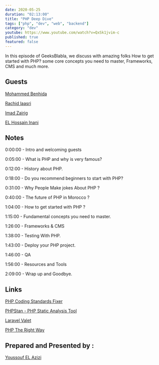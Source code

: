 ```yaml
---
date: 2020-05-25
duration: "02:13:00"
title: "PHP Deep Dive"
tags: ["php", "dev", "web", "backend"]
category: "dev"
youtube: https://www.youtube.com/watch?v=QxSk1jvim-c
published: true
featured: false
---
```


In this episode of GeeksBlabla, we discuss with amazing folks How to get started with PHP? some core concepts you need to master, Frameworks, CMS and much more.

## Guests

[Mohammed Benhida](https://twitter.com/simo_benhida)

[Rachid laasri](https://twitter.com/RashidLaasri)

[Imad Zairig](https://twitter.com/zairigimad)

[EL Hossain Inani](https://twitter.com/InaniT0)

## Notes

0:00:00 - Intro and welcoming guests

0:05:00 - What is PHP and why is very famous?

0:12:00 - History about PHP.

0:18:00 - Do you recommend beginners to start with PHP?

0:31:00 - Why People Make jokes About PHP ?

0:40:00 - The future of PHP in Morocco ?

1:04:00 - How to get started with PHP ?

1:15:00 - Fundamental concepts you need to master.

1:26:00 - Frameworks & CMS

1:38:00 - Testing With PHP.

1:43:00 - Deploy your PHP project.

1:46:00 - QA

1:56:00 - Resources and Tools

2:09:00 - Wrap up and Goodbye.

## Links

[PHP Coding Standards Fixer](https://github.com/FriendsOfPHP/PHP-CS-Fixer)

[PHPStan - PHP Static Analysis Tool](https://github.com/phpstan/phpstan)

[Laravel Valet](https://laravel.com/docs/7.x/valet)

[PHP The Right Way](https://phptherightway.com/)

## Prepared and Presented by :

[Youssouf EL Azizi](https://elazizi.com/)
